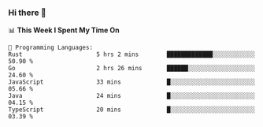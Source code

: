 ### Hi there 👋

<!--
**CrazyCollin/crazycollin** is a ✨ _special_ ✨ repository because its `README.md` (this file) appears on your GitHub profile.

Here are some ideas to get you started:

- 🔭 I’m currently working on ...
- 🌱 I’m currently learning ...
- 👯 I’m looking to collaborate on ...
- 🤔 I’m looking for help with ...
- 💬 Ask me about ...
- 📫 How to reach me: ...
- 😄 Pronouns: ...
- ⚡ Fun fact: ...
-->

<!--START_SECTION:waka-->
📊 **This Week I Spent My Time On** 

```text
💬 Programming Languages: 
Rust                     5 hrs 2 mins        █████████████░░░░░░░░░░░░   50.90 % 
Go                       2 hrs 26 mins       ██████░░░░░░░░░░░░░░░░░░░   24.60 % 
JavaScript               33 mins             █░░░░░░░░░░░░░░░░░░░░░░░░   05.66 % 
Java                     24 mins             █░░░░░░░░░░░░░░░░░░░░░░░░   04.15 % 
TypeScript               20 mins             █░░░░░░░░░░░░░░░░░░░░░░░░   03.39 % 
```


<!--END_SECTION:waka-->
